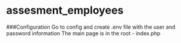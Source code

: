 # assesment_employees
###Configuration
Go to config and create .env file with the user and password information
The main page is in the root - index.php
